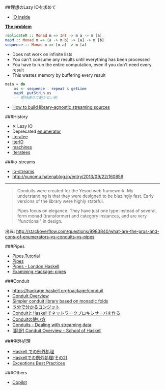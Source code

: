 ##理想のLazy IOを求めて
* [IO inside](https://www.haskell.org/haskellwiki/IO_inside)

[**The problem**](http://www.scs.stanford.edu/14sp-cs240h/slides/pipes-slides.html#(3))

```haskell
replicateM :: Monad m => Int -> m a -> m [a]
mapM :: Monad m => (a -> m b) -> [a] -> m [b]
sequence :: Monad m => [m a] -> m [a]
```

* Does not work on infinite lists
* You can't consume any results until everything has been processed
* You have to run the entire computation, even if you don't need every result
* This wastes memory by buffering every result

```haskell
main = do
    xs <- sequence . repeat $ getLine
    mapM_ putStrLn xs
    -- 期待通りに動かない例
```

* [How to build library-agnostic streaming sources](http://www.haskellforall.com/2014/11/how-to-build-library-agnostic-streaming.html)

###History
* ✕ Lazy IO
* Deprecated [enumerator](https://hackage.haskell.org/package/enumerator)
* [iteratee](https://hackage.haskell.org/package/iteratee)
* [iterIO](https://hackage.haskell.org/package/iterIO)
* [machines](http://hackage.haskell.org/package/machines)
* [Iteratees](https://ro-che.info/ccc/15)

###io-streams
* [io-streams](http://hackage.haskell.org/package/io-streams)
* <http://yunomu.hatenablog.jp/entry/2013/09/22/160859>

----

> Conduits were created for the Yesod web framework. My understanding is that they were designed to be blazingly fast. Early versions of the library were highly stateful.
> 
> Pipes focus on elegance. They have just one type instead of several, form monad (transformer) and category instances, and are very "functional" in design.

出典: <http://stackoverflow.com/questions/9983840/what-are-the-pros-and-cons-of-enumerators-vs-conduits-vs-pipes>

###Pipes
* [Pipes.Tutorial](https://hackage.haskell.org/package/pipes/docs/Pipes-Tutorial.html)
* [Pipes](http://www.scs.stanford.edu/14sp-cs240h/slides/pipes-slides.html)
* [Pipes - London Haskell](https://www.youtube.com/watch?v=2jdJGdA7AYs)
* [Examining Hackage: pipes](http://jozefg.bitbucket.org/posts/2015-06-01-pipes.html)

###Conduit
* <https://hackage.haskell.org/package/conduit>
* [Conduit Overview](https://www.fpcomplete.com/user/snoyberg/library-documentation/conduit-overview)
* [Simpler conduit library based on monadic folds](http://newartisans.com/2014/06/simpler-conduit-library/)
* [５分で分かるコンジット](http://melpon.org/yesodbookjp/conduit)
* [ConduitとHaskellでネットワークプロキシサーバを作る](http://tanakh.jp/posts/2012-07-01-conduit-0.5.html)
* [Conduitの使い方](http://qiita.com/siphilia_rn/items/f3d8d83496a8eab65274)
* [Conduits - Dealing with streaming data](http://none.io/posts/2014-07-03-Conduits---Dealing-with-streaming-data.html)
* [[翻訳] Conduit Overview - School of Haskell](http://qiita.com/alpha22jp/items/0d634b0bb9f4ccb0cd05)

###例外処理
* [Haskell での例外処理](http://d.hatena.ne.jp/kazu-yamamoto/20120604/1338802792)
* [Haskellでの例外処理(その2)](http://d.hatena.ne.jp/kazu-yamamoto/20120605/1338871044)
* [Exceptions Best Practices](https://www.fpcomplete.com/user/commercial/content/exceptions-best-practices)

###Others
* [Copilot](http://leepike.github.io/Copilot/)
